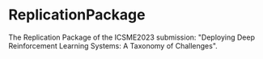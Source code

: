 # ReplicationPackage
The Replication Package of the ICSME2023 submission: "Deploying Deep Reinforcement Learning Systems: A Taxonomy of Challenges".
